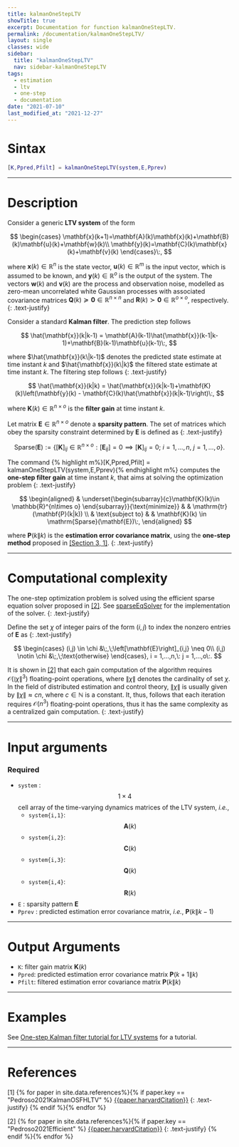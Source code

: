 ```yaml
---
title: kalmanOneStepLTV
showTitle: true
excerpt: Documentation for function kalmanOneStepLTV.
permalink: /documentation/kalmanOneStepLTV/
layout: single
classes: wide
sidebar:
  title: "kalmanOneStepLTV"
  nav: sidebar-kalmanOneStepLTV
tags:
  - estimation
  - ltv
  - one-step
  - documentation
date: "2021-07-10"
last_modified_at: "2021-12-27"
---
```

# Sintax
~~~m
[K,Ppred,Pfilt] = kalmanOneStepLTV(system,E,Pprev)
~~~
***

# Description
Consider a generic **LTV system** of the form

$$
\begin{cases}
\mathbf{x}(k+1)=\mathbf{A}(k)\mathbf{x}(k)+\mathbf{B}(k)\mathbf{u}(k)+\mathbf{w}(k)\\
\mathbf{y}(k)=\mathbf{C}(k)\mathbf{x}(k)+\mathbf{v}(k)
\end{cases}\:,
$$

where $\mathbf{x}(k)\in\mathbb{R}^{n}$ is the state vector, $\mathbf{u}(k)\in \mathbb{R}^{m}$ is the input vector, which is assumed to be known, and $\mathbf{y}(k)\in\mathbb{R}^{o}$ is the output of the system. The vectors $\mathbf{w}(k)$ and $\mathbf{v}(k)$ are the process and observation noise, modelled as zero-mean uncorrelated white Gaussian processes with associated covariance matrices $\mathbf{Q}(k) \succeq \mathbf{0}\in\mathbb{R}^{n\times n}$ and  $\mathbf{R}(k) \succ \mathbf{0}\in\mathbb{R}^{o\times o}$, respectively.
{: .text-justify}

Consider a standard **Kalman filter**. The prediction step follows

$$
\hat{\mathbf{x}}(k|k-1) = \mathbf{A}(k-1)\hat{\mathbf{x}}(k-1|k-1)+\mathbf{B}(k-1)\mathbf{u}(k-1)\:,
$$

where $\hat{\mathbf{x}}(k\|k-1)$ denotes the predicted state estimate at time instant $k$ and $\hat{\mathbf{x}}(k\|k)$ the filtered state estimate at time instant $k$. The filtering step follows
{: .text-justify}

$$
\hat{\mathbf{x}}(k|k) = \hat{\mathbf{x}}(k|k-1)+\mathbf{K}(k)\left(\mathbf{y}(k) - \mathbf{C}(k)\hat{\mathbf{x}}(k|k-1)\right)\:,
$$

where $\mathbf{K}(k)\in\mathbb{R}^{n\times o}$ is the **filter gain** at time instant $k$.

Let matrix $\mathbf{E}  \in\mathbb{R}^{n\times o}$ denote a **sparsity pattern**. The set of matrices which obey the sparsity constraint determined by $\mathbf{E}$ is defined as
{: .text-justify}

$$
\mathrm{Sparse}(\mathbf{E}) :=\left\{[\mathbf{K}]_{ij}\in\mathbb{R}^{n\times o}: [\mathbf{E}_{ij}] = 0 \implies [\mathbf{K}]_{ij}= 0;\: i= 1,...,n, \:j=1,...,o \right\}.
$$

The command
{% highlight m%}[K,Ppred,Pfilt] = kalmanOneStepLTV(system,E,Pprev){% endhighlight m%} computes the **one-step filter gain** at time instant $k$, that aims at solving the optimization problem
{: .text-justify}

$$
\begin{aligned}
& \underset{\begin{subarray}{c}\mathbf{K}(k)\in \mathbb{R}^{n\times o} \end{subarray}}{\text{minimize}}
& & \mathrm{tr}(\mathbf{P}(k|k)) \\
& \text{subject to}
& & \mathbf{K}(k) \in \mathrm{Sparse}(\mathbf{E})\:,
\end{aligned}
$$

where $\mathbf{P}(k\|k)$ is the **estimation error covariance matrix**, using the **one-step method** proposed in [[Section 3, 1]](#references).
{: .text-justify}

***

# Computational complexity
The one-step optimization problem is solved using the efficient sparse equation solver proposed in [[2]](#references). See [sparseEqSolver](/documentation/sparseEqSolver/) for the implementation of the solver.
{: .text-justify}

Define the set $\chi$ of integer pairs of the form $(i,j)$ to index the nonzero entries of $\mathbf{E}$ as
{: .text-justify}

$$
\begin{cases}
(i,j) \in \chi &\;,\;\left[\mathbf{E}\right]_{i,j} \neq 0\\
(i,j) \notin \chi &\;,\;\text{otherwise}
\end{cases}, i = 1,...,n,\: j = 1,...,o\:.
$$

It is shown in [[2]](#references) that each gain computation of the algorithm requires $\mathcal{O}(\|\chi\|^3)$ floating-point operations, where $\|\chi\|$ denotes the cardinality of set $\chi$. In the field of distributed estimation and control theory, $\|\chi\|$ is usually given by $\|\chi\| \approx cn$, where $c\in \mathbb{N}$ is a constant. It, thus, follows that each iteration requires $\mathcal{O}(n^3)$ floating-point operations, thus it has the same complexity as a centralized gain computation.
{: .text-justify}

***

# Input arguments
### Required
-  ```system``` : $$1\times 4$$ cell array of the time-varying dynamics matrices of the LTV system, <i>i.e.</i>,
    - ```system{i,1}```: $$\mathbf{A}(k)$$
    - ```system{i,2}```: $$\mathbf{C}(k)$$
    - ```system{i,3}```: $$\mathbf{Q}(k)$$
    - ```system{i,4}```: $$\mathbf{R}(k)$$
-  ```E``` : sparsity pattern $\mathbf{E}$
-  ```Pprev``` : predicted estimation error covariance matrix, <i>i.e.</i>, $\mathbf{P}(k\|k-1)$

***

# Output Arguments

- ```K```: filter gain matrix $\mathbf{K}(k)$
- ```Ppred```: predicted estimation error covariance matrix $\mathbf{P}(k+1\|k)$
- ```Pfilt```: filtered estimation error covariance matrix $\mathbf{P}(k\|k)$

***

# Examples

See [One-step Kalman filter tutorial for LTV systems](/tutorials/kalmanOneStepLTV/) for a tutorial.

***

# References
[1] {% for paper in site.data.references%}{% if paper.key == "Pedroso2021KalmanOSFHLTV" %}
<a href="{{paper.url}}" target="_blank">{{paper.harvardCitation}}</a>
{: .text-justify}
{% endif %}{% endfor %}

[2] {% for paper in site.data.references%}{% if paper.key == "Pedroso2021Efficient" %}
<a href="{{paper.url}}" target="_blank">{{paper.harvardCitation}}</a>
{: .text-justify}
{% endif %}{% endfor %}
